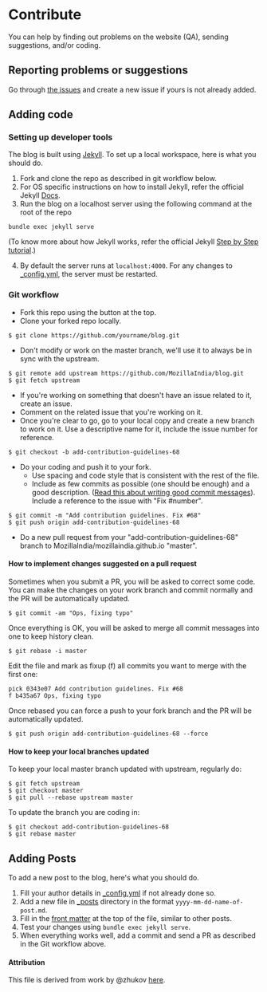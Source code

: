 # Contribute

You can help by finding out problems on the website (QA), sending suggestions, and/or coding.

## Reporting problems or suggestions

Go through [the issues](https://github.com/MozillaIndia/blog/issues) and create a new issue if yours is not already added.

## Adding code

### Setting up developer tools

The blog is built using [Jekyll](https://jekyllrb.com/). To set up a local workspace, here is what you should do.

1. Fork and clone the repo as described in git workflow below.
2. For OS specific instructions on how to install Jekyll, refer the official Jekyll [Docs](https://jekyllrb.com/docs/installation/).
3. Run the blog on a localhost server using the following command at the root of the repo

```
bundle exec jekyll serve
```

(To know more about how Jekyll works, refer the official Jekyll [Step by Step tutorial](https://jekyllrb.com/docs/step-by-step/01-setup/).)

4. By default the server runs at `localhost:4000`. For any changes to [_config.yml](_config.yml), the server must be restarted.


### Git workflow

- Fork this repo using the button at the top.
- Clone your forked repo locally.

```
$ git clone https://github.com/yourname/blog.git
```

- Don't modify or work on the master branch, we'll use it to always be in sync with the upstream.

```
$ git remote add upstream https://github.com/MozillaIndia/blog.git
$ git fetch upstream
```

- If you're working on something that doesn't have an issue related to it, create an issue.
- Comment on the related issue that you're working on it.
- Once you're clear to go, go to your local copy and create a new branch to work on it. Use a descriptive name for it, include the issue number for reference.

`$ git checkout -b add-contribution-guidelines-68`

- Do your coding and push it to your fork.
  - Use spacing and code style that is consistent with the rest of the file.
  - Include as few commits as possible (one should be enough) and a good description. ([Read this about writing good commit messages](http://365git.tumblr.com/post/3308646748/writing-git-commit-messages)). Include a reference to the issue with "Fix #number".

```
$ git commit -m "Add contribution guidelines. Fix #68"
$ git push origin add-contribution-guidelines-68
```

- Do a new pull request from your "add-contribution-guidelines-68" branch to MozillaIndia/mozillaindia.github.io "master".

#### How to implement changes suggested on a pull request

Sometimes when you submit a PR, you will be asked to correct some code. You can make the changes on your work branch and commit normally and the PR will be automatically updated.

`$ git commit -am "Ops, fixing typo"`

Once everything is OK, you will be asked to merge all commit messages into one to keep history clean.

`$ git rebase -i master`

Edit the file and mark as fixup (f) all commits you want to merge with the first one:

```
pick 0343e07 Add contribution guidelines. Fix #68
f b435a67 Ops, fixing typo
```

Once rebased you can force a push to your fork branch and the PR will be automatically updated.

`$ git push origin add-contribution-guidelines-68 --force`

#### How to keep your local branches updated

To keep your local master branch updated with upstream, regularly do:

```
$ git fetch upstream
$ git checkout master
$ git pull --rebase upstream master
```

To update the branch you are coding in:

```
$ git checkout add-contribution-guidelines-68
$ git rebase master
```

## Adding Posts

To add a new post to the blog, here's what you should do.

1. Fill your author details in [_config.yml](_config.yml) if not already done so.
2. Add a new file in [_posts](_posts) directory in the format `yyyy-mm-dd-name-of-post.md`.
3. Fill in the [front matter](https://jekyllrb.com/docs/front-matter/) at the top of the file, similar to other posts.
4. Test your changes using `bundle exec jekyll serve`.
5. When everything works well, add a commit and send a PR as described in the Git workflow above.

#### Attribution

This file is derived from work by @zhukov [here](https://github.com/zhukov/webogram/blob/master/CONTRIBUTING.md).
